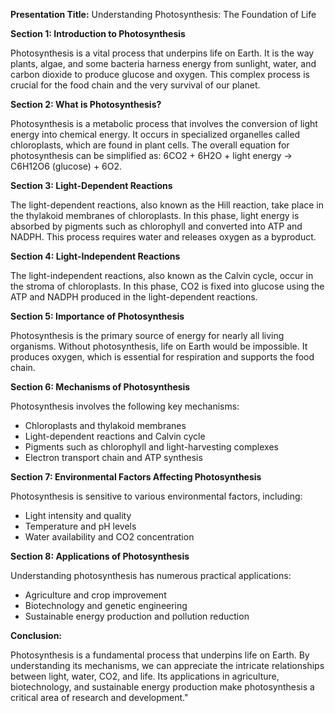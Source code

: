 **Presentation Title:** Understanding Photosynthesis: The Foundation of Life

**Section 1: Introduction to Photosynthesis**

Photosynthesis is a vital process that underpins life on Earth. It is the way plants, algae, and some bacteria harness energy from sunlight, water, and carbon dioxide to produce glucose and oxygen. This complex process is crucial for the food chain and the very survival of our planet.

**Section 2: What is Photosynthesis?**

Photosynthesis is a metabolic process that involves the conversion of light energy into chemical energy. It occurs in specialized organelles called chloroplasts, which are found in plant cells. The overall equation for photosynthesis can be simplified as: 6CO2 + 6H2O + light energy → C6H12O6 (glucose) + 6O2.

**Section 3: Light-Dependent Reactions**

The light-dependent reactions, also known as the Hill reaction, take place in the thylakoid membranes of chloroplasts. In this phase, light energy is absorbed by pigments such as chlorophyll and converted into ATP and NADPH. This process requires water and releases oxygen as a byproduct.

**Section 4: Light-Independent Reactions**

The light-independent reactions, also known as the Calvin cycle, occur in the stroma of chloroplasts. In this phase, CO2 is fixed into glucose using the ATP and NADPH produced in the light-dependent reactions.

**Section 5: Importance of Photosynthesis**

Photosynthesis is the primary source of energy for nearly all living organisms. Without photosynthesis, life on Earth would be impossible. It produces oxygen, which is essential for respiration and supports the food chain.

**Section 6: Mechanisms of Photosynthesis**

Photosynthesis involves the following key mechanisms:

- Chloroplasts and thylakoid membranes
- Light-dependent reactions and Calvin cycle
- Pigments such as chlorophyll and light-harvesting complexes
- Electron transport chain and ATP synthesis

**Section 7: Environmental Factors Affecting Photosynthesis**

Photosynthesis is sensitive to various environmental factors, including:

- Light intensity and quality
- Temperature and pH levels
- Water availability and CO2 concentration

**Section 8: Applications of Photosynthesis**

Understanding photosynthesis has numerous practical applications:

- Agriculture and crop improvement
- Biotechnology and genetic engineering
- Sustainable energy production and pollution reduction

**Conclusion:**

Photosynthesis is a fundamental process that underpins life on Earth. By understanding its mechanisms, we can appreciate the intricate relationships between light, water, CO2, and life. Its applications in agriculture, biotechnology, and sustainable energy production make photosynthesis a critical area of research and development."
